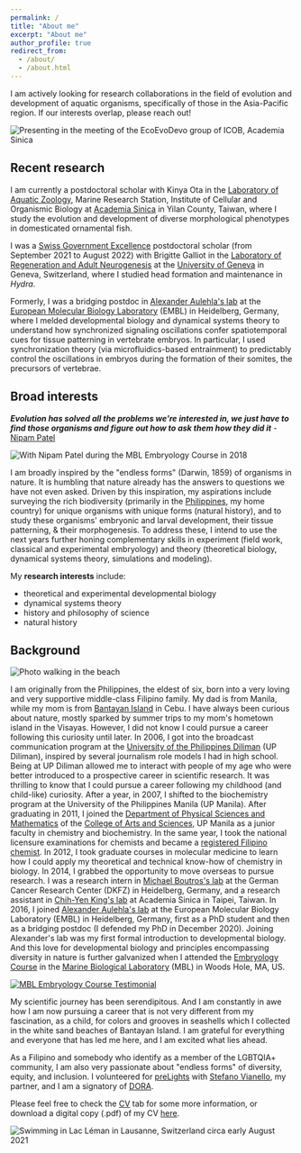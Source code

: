 ```yaml
---
permalink: /
title: "About me"
excerpt: "About me"
author_profile: true
redirect_from:
  - /about/
  - /about.html
---
```


I am actively looking for research collaborations in the field of evolution and development of aquatic organisms, specifically of those in the Asia-Pacific region. If our interests overlap, please reach out!

![Presenting in the meeting of the EcoEvoDevo group of ICOB, Academia Sinica](https://PGLSanchez.github.io/images/PGLS_goldfish.jpeg)

## Recent research

I am currently a postdoctoral scholar with Kinya Ota in the [Laboratory of Aquatic Zoology](https://icob.sinica.edu.tw/Eng/Faculty/faculty_lab?id=aee5ef884f804bcf93dd9a587d255905), Marine Research Station, Institute of Cellular and Organismic Biology at [Academia Sinica](https://www.sinica.edu.tw/en/articles/12) in Yilan County, Taiwan, where I study the evolution and development of diverse morphological phenotypes in domesticated ornamental fish.


I was a [Swiss Government Excellence](https://www.sbfi.admin.ch/sbfi/en/home/education/scholarships-and-grants/swiss-government-excellence-scholarships.html) postdoctoral scholar (from September 2021 to August 2022) with Brigitte Galliot in the [Laboratory of Regeneration and Adult Neurogenesis](https://genev.unige.ch/research/laboratory/Brigitte-Galliot) at the [University of Geneva](https://genev.unige.ch/) in Geneva, Switzerland, where I studied head formation and maintenance in *Hydra*.

Formerly, I was a bridging postdoc in [Alexander Aulehla's lab](https://www.embl.de/research/units/dev_biology/aulehla/) at the [European Molecular Biology Laboratory](https://www.embl.org/about/) (EMBL) in Heidelberg, Germany, where I melded developmental biology and dynamical systems theory to understand how synchronized signaling oscillations confer spatiotemporal cues for tissue patterning in vertebrate embryos. In particular, I used synchronization theory (via microfluidics-based entrainment) to predictably control the oscillations in embryos during the formation of their somites, the precursors of vertebrae.

## Broad interests

**_Evolution has solved all the problems we're interested in, we just have to find those organisms and figure out how to ask them how they did it_** - [Nipam Patel](https://dev.biologists.org/content/142/24/4189)

![With Nipam Patel during the MBL Embryology Course in 2018](https://PGLSanchez.github.io/images/PGLS_withNipam.png)

I am broadly inspired by the "endless forms" (Darwin, 1859) of organisms in nature. It is humbling that nature already has the answers to questions we have not even asked. Driven by this inspiration, my aspirations include surveying the rich biodiversity (primarily in the [Philippines](https://www.cbd.int/countries/profile/?country=ph), my home country) for unique organisms with unique forms (natural history), and to study these organisms' embryonic and larval development, their tissue patterning, & their morphogenesis. To address these, I intend to use the next years further honing complementary skills in experiment (field work, classical and experimental embryology) and theory (theoretical biology, dynamical systems theory, simulations and modeling).

My **research interests** include:
* theoretical and experimental developmental biology
* dynamical systems theory
* history and philosophy of science
* natural history

## Background

![Photo walking in the beach](https://PGLSanchez.github.io/images/PGLS_beach.jpg)

I am originally from the Philippines, the eldest of six, born into a very loving and very supportive middle-class Filipino family. My dad is from Manila, while my mom is from [Bantayan Island](https://jonnymelon.com/things-to-do-in-bantayan-island-cebu/) in Cebu. I have always been curious about nature, mostly sparked by summer trips to my mom's hometown island in the Visayas. However, I did not know I could pursue a career following this curiosity until later. In 2006, I got into the broadcast communication program at the [University of the Philippines Diliman](https://upd.edu.ph/) (UP Diliman), inspired by several journalism role models I had in high school. Being at UP Diliman allowed me to interact with people of my age who were better introduced to a prospective career in scientific research. It was thrilling to know that I could pursue a career following my childhood (and child-like) curiosity. After a year, in 2007, I shifted to the biochemistry program at the University of the Philippines Manila (UP Manila). After graduating in 2011, I joined the [Department of Physical Sciences and Mathematics](https://dpsm.cas.upm.edu.ph/about-us) of the [College of Arts and Sciences](https://cas.upm.edu.ph/about-cas/), UP Manila as a junior faculty in chemistry and biochemistry. In the same year, I took the national licensure examinations for chemists and became a [registered Filipino chemist](https://www.philstar.com/headlines/2011/09/25/730345/graduates-dominate-board-exam-chemists). In 2012, I took graduate courses in molecular medicine to learn how I could apply my theoretical and technical know-how of chemistry in biology. In 2014, I grabbed the opportunity to move overseas to pursue research. I was a research intern in [Michael Boutros's lab](https://www.dkfz.de/en/signaling/) at the German Cancer Research Center (DKFZ) in Heidelberg, Germany, and a research assistant in [Chih-Yen King's lab](http://www.imb.sinica.edu.tw/~cking/) at Academia Sinica in Taipei, Taiwan. In 2016, I joined [Alexander Aulehla's lab](https://www.embl.de/research/units/dev_biology/aulehla/) at the European Molecular Biology Laboratory (EMBL) in Heidelberg, Germany, first as a PhD student and then as a bridging postdoc (I defended my PhD in December 2020). Joining Alexander's lab was my first formal introduction to developmental biology. And this love for developmental biology and principles encompassing diversity in nature is further galvanized when I attended the [Embryology Course](https://www.mbl.edu/embryology/history/) in the [Marine Biological Laboratory](https://www.mbl.edu/mbl-facts/) (MBL) in Woods Hole, MA, US.

[![MBL Embryology Course Testimonial](https://PGLSanchez.github.io/images/PGLS_MBLvideo.png)](https://youtu.be/zNM6xFfZ2II "MBL Embryology Course Testimonial")

My scientific journey has been serendipitous. And I am constantly in awe how I am now pursuing a career that is not very different from my fascination, as a child, for colors and grooves in seashells which I collected in the white sand beaches of Bantayan Island. I am grateful for everything and everyone that has led me here, and I am excited what lies ahead.

As a Filipino and somebody who identify as a member of the LGBTQIA+ community, I am also very passionate about "endless forms" of diversity, equity, and inclusion. I volunteered for [preLights](https://prelights.biologists.com/about-us/) with [Stefano Vianello](https://StefanoVianello.github.io), my partner, and I am a signatory of [DORA](https://sfdora.org/read/).

Please feel free to check the [CV](https://pglsanchez.github.io/cv/) tab for some more information, or download a digital copy (.pdf) of my CV [here](https://pglsanchez.github.io/files/PGLSanchez_CV_20240207.pdf).

![Swimming in Lac Léman in Lausanne, Switzerland circa early August 2021](https://PGLSanchez.github.io/images/PGLS_LacLeman.png)